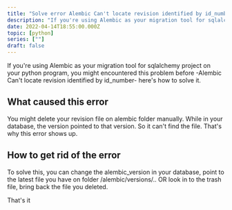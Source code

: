 ```yaml
---
title: "Solve error Alembic Can't locate revision identified by id_number"
description: "If you're using Alembic as your migration tool for sqlalchemy project on your python program, you might encountered this problem before -Alembic Can't locate revision identified by id_number- here's how to solve it."
date: 2022-04-14T18:55:00.000Z
topic: [python]
series: [""]
draft: false
---
```

If you're using Alembic as your migration tool for sqlalchemy project on your python program, you might encountered this problem before -Alembic Can't locate revision identified by id_number- here's how to solve it.

## What caused this error
You might delete your revision file on alembic folder manually. While in your database, the version pointed to that version. So it can't find the file. That's why this error shows up.

## How to get rid of the error
To solve this, you can change the alembic_version in your database, point to the latest file you have on folder /alembic/versions/.. OR look in to the trash file, bring back the file you deleted.

That's it



